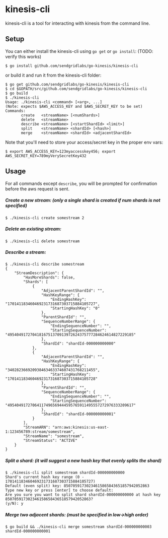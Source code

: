 # kinesis-cli

kinesis-cli is a tool for interacting with kinesis from the command line.

## Setup

You can either install the kinesis-cli using `go get` or `go install`:
(TODO: verify this works)

    $ go install github.com/sendgridlabs/go-kinesis/kinesis-cli

or build it and run it from the kinesis-cli folder:

```
$ go get github.com/sendgridlabs/go-kinesis/kinesis-cli
$ cd $GOPATH/src/github.com/sendgridlabs/go-kinesis/kinesis-cli
$ go build
$ ./kinesis-cli
Usage: ./kinesis-cli <command> [<arg>, ...]
(Note: expects $AWS_ACCESS_KEY and $AWS_SECRET_KEY to be set)
Commands:
       create   <streamName> [<numShards>]
       delete   <streamName>
       describe <streamName> [<startShardId> <limit>]
       split    <streamName> <shardId> [<hash>]
       merge    <streamName> <shardId> <adjacentShardId>
```

Note that you'll need to store your access/secret key in the proper env vars:

    $ export AWS_ACCESS_KEY=123myaccesskey456; export AWS_SECRET_KEY=789myVerySecretKey432

## Usage

For all commands except `describe`, you will be prompted for confirmation before the aws request is sent.

##### Create a new stream: (only a single shard is created if num shards is not specified)

	$ ./kinesis-cli create somestream 2

##### Delete an existing stream:

    $ ./kinesis-cli delete somestream

##### Describe a stream:

```
$ ./kinesis-cli describe somestream
{
    "StreamDescription": {
        "HasMoreShards": false,
        "Shards": [
            {
                "AdjacentParentShardId": "",
                "HashKeyRange": {
                    "EndingHashKey": "170141183460469231731687303715884105727",
                    "StartingHashKey": "0"
                },
                "ParentShardId": "",
                "SequenceNumberRange": {
                    "EndingSequenceNumber": "",
                    "StartingSequenceNumber": "49540491727041816751370913972624375777284624614827229185"
                },
                "ShardId": "shardId-000000000000"
            },
            {
                "AdjacentParentShardId": "",
                "HashKeyRange": {
                    "EndingHashKey": "340282366920938463463374607431768211455",
                    "StartingHashKey": "170141183460469231731687303715884105728"
                },
                "ParentShardId": "",
                "SequenceNumberRange": {
                    "EndingSequenceNumber": "",
                    "StartingSequenceNumber": "49540491727064117496569444595765911495557272976333209617"
                },
                "ShardId": "shardId-000000000001"
            }
        ],
        "StreamARN": "arn:aws:kinesis:us-east-1:123456789:stream/somestream",
        "StreamName": "somestream",
        "StreamStatus": "ACTIVE"
    }
}

```

##### Split a shard: (it will suggest a new hash key that evenly splits the shard)

```
$ ./kinesis-cli split somestream shardId-000000000000
Shard's current hash key range (0 - 170141183460469231731687303715884105727)
Default (even split) key: 85070591730234615865843651857942052863
Type new key or press [enter] to choose default: 
Are you sure you want to split shard shardId-000000000000 at hash key 85070591730234615865843651857942052863?
(y/N): y
```

##### Merge two adjacent shards: (must be specified in low->high order)

    $ go build && ./kinesis-cli merge somestream shardId-000000000003 shardId-000000000001
